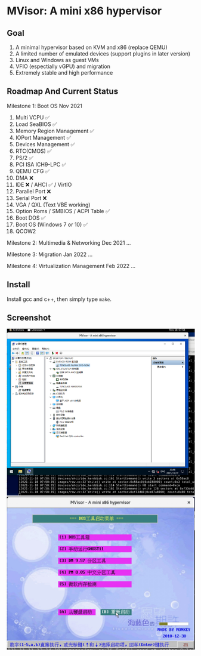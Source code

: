 # MVisor: A mini x86 hypervisor

## Goal

1. A minimal hypervisor based on KVM and x86 (replace QEMU)
2. A limited number of emulated devices (support plugins in later version)
3. Linux and Windows as guest VMs
4. VFIO (espectially vGPU) and migration
5. Extremely stable and high performance


## Roadmap And Current Status

Milestone 1: Boot OS
Nov 2021

1. Multi VCPU ✅
2. Load SeaBIOS ✅
3. Memory Region Management ✅
4. IOPort Management ✅
5. Devices Management ✅
6. RTC(CMOS) ✅
7. PS/2 ✅
8. PCI ISA ICH9-LPC ✅
9. QEMU CFG ✅
10. DMA ❌
11. IDE ❌ / AHCI ✅ / VirtIO
12. Parallel Port ❌
13. Serial Port ❌
14. VGA / QXL (Text VBE working)
15. Option Roms / SMBIOS / ACPI Table ✅
16. Boot DOS ✅
17. Boot OS (Windows 7 or 10) ✅
18. QCOW2

Milestone 2: Multimedia & Networking
Dec 2021
...

Milestone 3: Migration
Jan 2022
...

Milestone 4: Virtualization Management
Feb 2022
...

## Install

Install gcc and c++, then simply type `make`.


## Screenshot

<img src="./docs/win10.png" width="640">


<img src="./docs/vbe.jpg" width="640">

